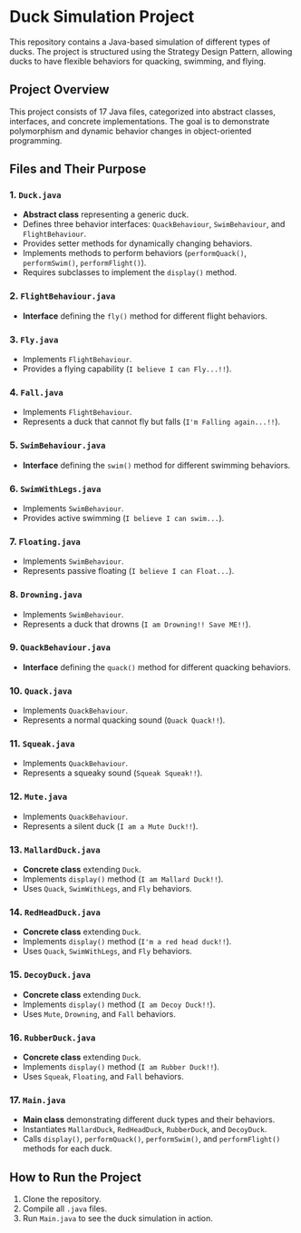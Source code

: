 # Duck Simulation Project

This repository contains a Java-based simulation of different types of ducks. The project is structured using the Strategy Design Pattern, allowing ducks to have flexible behaviors for quacking, swimming, and flying.

## Project Overview
This project consists of 17 Java files, categorized into abstract classes, interfaces, and concrete implementations. The goal is to demonstrate polymorphism and dynamic behavior changes in object-oriented programming.

## Files and Their Purpose

### 1. `Duck.java`
- **Abstract class** representing a generic duck.
- Defines three behavior interfaces: `QuackBehaviour`, `SwimBehaviour`, and `FlightBehaviour`.
- Provides setter methods for dynamically changing behaviors.
- Implements methods to perform behaviors (`performQuack()`, `performSwim()`, `performFlight()`).
- Requires subclasses to implement the `display()` method.

### 2. `FlightBehaviour.java`
- **Interface** defining the `fly()` method for different flight behaviors.

### 3. `Fly.java`
- Implements `FlightBehaviour`.
- Provides a flying capability (`I believe I can Fly...!!`).

### 4. `Fall.java`
- Implements `FlightBehaviour`.
- Represents a duck that cannot fly but falls (`I'm Falling again...!!`).

### 5. `SwimBehaviour.java`
- **Interface** defining the `swim()` method for different swimming behaviors.

### 6. `SwimWithLegs.java`
- Implements `SwimBehaviour`.
- Provides active swimming (`I believe I can swim...`).

### 7. `Floating.java`
- Implements `SwimBehaviour`.
- Represents passive floating (`I believe I can Float...`).

### 8. `Drowning.java`
- Implements `SwimBehaviour`.
- Represents a duck that drowns (`I am Drowning!! Save ME!!`).

### 9. `QuackBehaviour.java`
- **Interface** defining the `quack()` method for different quacking behaviors.

### 10. `Quack.java`
- Implements `QuackBehaviour`.
- Represents a normal quacking sound (`Quack Quack!!`).

### 11. `Squeak.java`
- Implements `QuackBehaviour`.
- Represents a squeaky sound (`Squeak Squeak!!`).

### 12. `Mute.java`
- Implements `QuackBehaviour`.
- Represents a silent duck (`I am a Mute Duck!!`).

### 13. `MallardDuck.java`
- **Concrete class** extending `Duck`.
- Implements `display()` method (`I am Mallard Duck!!`).
- Uses `Quack`, `SwimWithLegs`, and `Fly` behaviors.

### 14. `RedHeadDuck.java`
- **Concrete class** extending `Duck`.
- Implements `display()` method (`I'm a red head duck!!`).
- Uses `Quack`, `SwimWithLegs`, and `Fly` behaviors.

### 15. `DecoyDuck.java`
- **Concrete class** extending `Duck`.
- Implements `display()` method (`I am Decoy Duck!!`).
- Uses `Mute`, `Drowning`, and `Fall` behaviors.

### 16. `RubberDuck.java`
- **Concrete class** extending `Duck`.
- Implements `display()` method (`I am Rubber Duck!!`).
- Uses `Squeak`, `Floating`, and `Fall` behaviors.

### 17. `Main.java`
- **Main class** demonstrating different duck types and their behaviors.
- Instantiates `MallardDuck`, `RedHeadDuck`, `RubberDuck`, and `DecoyDuck`.
- Calls `display()`, `performQuack()`, `performSwim()`, and `performFlight()` methods for each duck.

## How to Run the Project
1. Clone the repository.
2. Compile all `.java` files.
3. Run `Main.java` to see the duck simulation in action.

